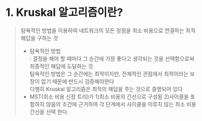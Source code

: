 # 1. Kruskal 알고리즘이란?
> 탐욕적인 방법을 이용하여 네트워크의 모든 정점을 최소 비용으로 연결하는 최적 해답을 구하는 것
> * 탐욕적인 방법   
> : 결정을 해야 할 때마다 그 순간에 가장 좋다고 생각되는 것을 선택함으로써 최종적인 해답에 도달하는 것   
> 탐욕적인 방법은 그 순간에는 최적이지만, 전체적인 관점에서 최적이라는 보장이 없기 때문에 반드시 검증해야한다   
> 다행히 Kruskal 알고리즘은 최적의 해답을 주는 것으로 증명되어 있다
> * MST(최소 비용 신장 트리)가 1)최소 비용의 간선으로 구성됨 2)사이클을 포함하지 않음의 조건에 근거하여 각 단계에서 사이클을 이루지 않는 최소 비용간선을 선택 한다.
